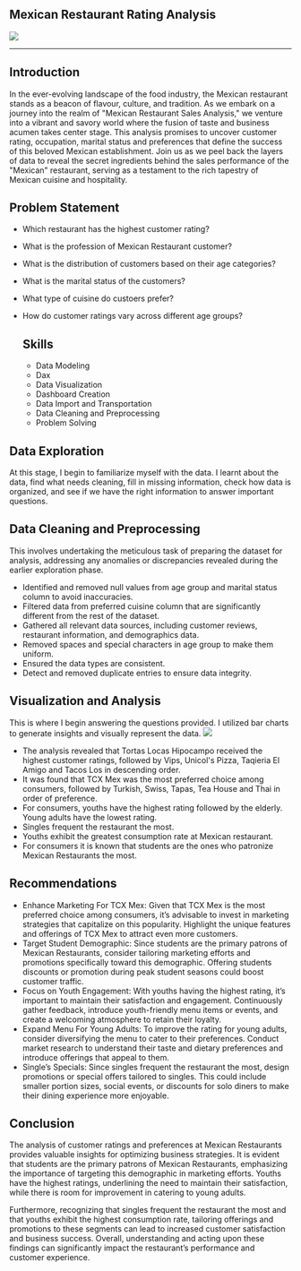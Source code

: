 ## Mexican Restaurant Rating Analysis

![](ddd.jpg)
***
## Introduction
In the ever-evolving landscape of the food industry, the Mexican restaurant stands as a beacon of flavour, culture, and tradition. As we embark on a journey into the realm of "Mexican Restaurant Sales Analysis," we venture into a vibrant and savory world where the fusion of taste and business acumen takes center stage. This analysis promises to uncover customer rating, occupation, marital status and preferences that define the success of this beloved Mexican establishment. Join us as we peel back the layers of data to reveal the secret ingredients behind the sales performance of the "Mexican" restaurant, serving as a testament to the rich tapestry of Mexican cuisine and hospitality.

## Problem Statement

- Which restaurant has the highest customer rating?
- What is the profession of Mexican Restaurant customer?
- What is the distribution of customers based on their age categories?
- What is the marital status of the customers?
- What type of cuisine do custoers prefer?
- How do customer ratings vary across different age groups?

  ## Skills
  
  - Data Modeling
  - Dax
  - Data Visualization
  - Dashboard Creation
  - Data Import and Transportation
  - Data Cleaning and Preprocessing
  - Problem Solving

## Data Exploration

At this stage, I begin to familiarize myself with the data. I learnt about the data, find what needs cleaning, fill in missing information, check how data is organized, and see if we have the right information to answer important questions.

## Data Cleaning and Preprocessing

This involves undertaking the meticulous task of preparing the dataset for analysis, addressing any anomalies or discrepancies revealed during the earlier exploration phase.
- Identified and removed null values from age group and marital status column to avoid inaccuracies.
- Filtered data from preferred cuisine column that are significantly different from the rest of the dataset.
- Gathered all relevant data sources, including customer reviews, restaurant information, and demographics data.
- Removed spaces and special characters in age group to make them uniform.
- Ensured the data types are consistent.
- Detect and removed duplicate entries to ensure data integrity.

## Visualization and Analysis
This is where I begin answering the questions provided. I utilized bar charts to generate insights and visually represent the data.
![](mexican_restaurant_analysis.PNG)

- The analysis revealed that Tortas Locas Hipocampo received the highest customer ratings, followed by Vips, Unicol's Pizza, Taqieria El Amigo and Tacos Los in descending order.
- It was found that TCX Mex was the most preferred choice among consumers, followed by Turkish, Swiss, Tapas, Tea House and Thai in order of preference.
- For consumers, youths have the highest rating followed by the elderly. Young adults have the lowest rating.
- Singles frequent the restaurant the most.
- Youths exhibit the greatest consumption rate at Mexican restaurant.
- For consumers it is known that students are the ones who patronize Mexican Restaurants the most.
   
## Recommendations
- Enhance Marketing For TCX Mex: Given that TCX Mex is the most preferred choice among consumers, it’s advisable to invest in marketing strategies that capitalize on this popularity. Highlight the unique features and offerings of TCX Mex to attract even more customers.
- Target Student Demographic: Since students are the primary patrons of Mexican Restaurants, consider tailoring marketing efforts and promotions specifically toward this demographic. Offering students discounts or promotion during peak student seasons could boost customer traffic.
- Focus on Youth Engagement: With youths having the highest rating, it’s important to maintain their satisfaction and engagement. Continuously gather feedback, introduce youth-friendly menu items or events, and create a welcoming atmosphere to retain their loyalty.
- Expand Menu For Young Adults: To improve the rating for young adults, consider diversifying the menu to cater to their preferences. Conduct market research to understand their taste and dietary preferences and introduce offerings that appeal to them.
- Single’s Specials: Since singles frequent the restaurant the most, design promotions or special offers tailored to singles. This could include smaller portion sizes, social events, or discounts for solo diners to make their dining experience more enjoyable.

## Conclusion

The analysis of customer ratings and preferences at Mexican Restaurants provides valuable insights for optimizing business strategies. It is evident that students are the primary patrons of Mexican Restaurants, emphasizing the importance of targeting this demographic in marketing efforts. Youths have the highest ratings, underlining the need to maintain their satisfaction, while there is room for improvement in catering to young adults.

Furthermore, recognizing that singles frequent the restaurant the most and that youths exhibit the highest consumption rate, tailoring offerings and promotions to these segments can lead to increased customer satisfaction and business success. Overall, understanding and acting upon these findings can significantly impact the restaurant’s performance and customer experience.








